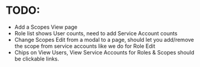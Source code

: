 # TODO:

- Add a Scopes View page
- Role list shows User counts, need to add Service Account counts
- Change Scopes Edit from a modal to a page, should let you add/remove the scope from service accounts like we do for Role Edit
- Chips on View Users, View Service Accounts for Roles & Scopes should be clickable links.
